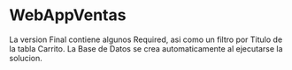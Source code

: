 # WebAppVentas
La version Final contiene algunos Required, asi como un filtro por Titulo de la tabla Carrito.
La Base de Datos se crea automaticamente al ejecutarse la solucion.
